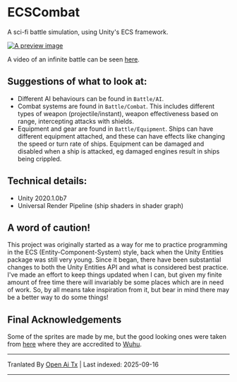 # ECSCombat

A sci-fi battle simulation, using Unity's ECS framework.

[![A preview image](https://img.youtube.com/vi/S2RJfbJly_A/0.jpg)](https://www.youtube.com/watch?v=S2RJfbJly_A)

A video of an infinite battle can be seen [here](https://www.youtube.com/watch?v=S2RJfbJly_A).

## Suggestions of what to look at:

* Different AI behaviours can be found in `Battle/AI`.
* Combat systems are found in `Battle/Combat`. This includes different types of weapon (projectile/instant), weapon effectiveness based on range, intercepting attacks with shields.
* Equipment and gear are found in `Battle/Equipment`. Ships can have different equipment attached, and these can have effects like changing the speed or turn rate of ships. Equipment can be damaged and disabled when a ship is attacked, eg damaged engines result in ships being crippled.

## Technical details:

* Unity 2020.1.0b7
* Universal Render Pipeline (ship shaders in shader graph)

## A word of caution!

This project was originally started as a way for me to practice programming in the ECS (Entity-Component-System) style, back when the Unity Entities package was still very young.
Since it began, there have been substantial changes to both the Unity Entities API and what is considered best practice.
I've made an effort to keep things updated when I can, but given my finite amount of free time there will invariably be some places which are in need of work.
So, by all means take inspiration from it, but bear in mind there may be a better way to do some things!

## Final Acknowledgements

Some of the sprites are made by me, but the good looking ones were taken from [here](https://opengameart.org/content/spaceships-1) where they are accredited to [Wuhu](https://opengameart.org/users/wuhu).


---

Tranlated By [Open Ai Tx](https://github.com/OpenAiTx/OpenAiTx) | Last indexed: 2025-09-16

---